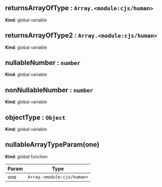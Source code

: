 <a name="returnsArrayOfType"></a>
## returnsArrayOfType : `Array.<module:cjs/human>`
**Kind**: global variable


<a name="returnsArrayOfType2"></a>
## returnsArrayOfType2 : `Array.<module:cjs/human>`
**Kind**: global variable


<a name="nullableNumber"></a>
## nullableNumber : `number`
**Kind**: global variable


<a name="nonNullableNumber"></a>
## nonNullableNumber : `number`
**Kind**: global variable


<a name="objectType"></a>
## objectType : `Object`
**Kind**: global variable


<a name="nullableArrayTypeParam"></a>
## nullableArrayTypeParam(one)
**Kind**: global function  

| Param | Type                       |
| ----- | -------------------------- |
| one   | `Array.<module:cjs/human>` |


